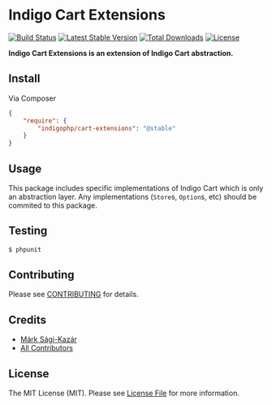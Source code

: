 # Indigo Cart Extensions

[![Build Status](https://travis-ci.org/indigophp/cart-extensions.svg?branch=develop)](https://travis-ci.org/indigophp/cart)
[![Latest Stable Version](https://poser.pugx.org/indigophp/cart-extensions/v/stable.png)](https://packagist.org/packages/indigophp/cart)
[![Total Downloads](https://poser.pugx.org/indigophp/cart-extensions/downloads.png)](https://packagist.org/packages/indigophp/cart)
[![License](https://poser.pugx.org/indigophp/cart-extensions/license.png)](https://packagist.org/packages/indigophp/cart)

**Indigo Cart Extensions is an extension of Indigo Cart abstraction.**


## Install

Via Composer

``` json
{
    "require": {
        "indigophp/cart-extensions": "@stable"
    }
}
```


## Usage

This package includes specific implementations of Indigo Cart which is only an abstraction layer. Any implementations (`Store`s, `Option`s, etc) should be commited to this package.


## Testing

``` bash
$ phpunit
```


## Contributing

Please see [CONTRIBUTING](https://github.com/indigophp/cart-extensions/blob/develop/CONTRIBUTING.md) for details.


## Credits

- [Márk Sági-Kazár](https://github.com/sagikazarmark)
- [All Contributors](https://github.com/indigophp/cart-extensions/contributors)


## License

The MIT License (MIT). Please see [License File](https://github.com/indigophp/cart-extensions/blob/develop/LICENSE) for more information.
